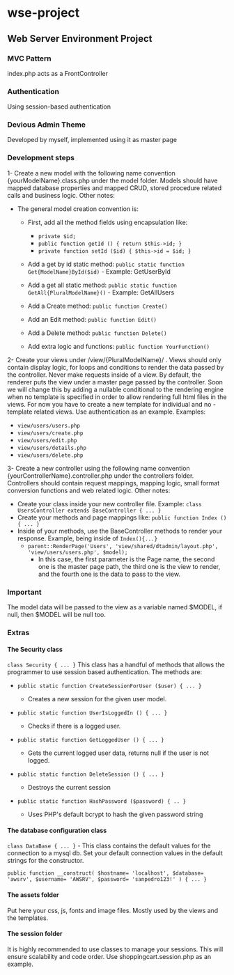# wse-project

## Web Server Environment Project

### MVC Pattern

index.php acts as a FrontController

### Authentication

Using session-based authentication 

### Devious Admin Theme

Developed by myself, implemented using it as master page

### Development steps

1- Create a new model with the following name convention {yourModelName}.class.php under the model folder. Models should have mapped database properties and mapped CRUD, stored procedure related calls and business logic. Other notes:

- The general model creation convention is:
  - First, add all the method fields using
  encapsulation like:

    - `private $id;`
    - `public function getId () { return $this->id; }`
    - `private function setId ($id) { $this->id = $id; }`
  - Add a get by id static method: `public static function Get{ModelName}ById($id)` - Example: GetUserById
  - Add a get all static method: `public static function GetAll{PluralModelName}()` - Example: GetAllUsers
  - Add a Create method: `public function Create()`
  - Add an Edit method: `public function Edit()`
  - Add a Delete method: `public function Delete()`
  - Add extra logic and functions: `public function YourFunction()`

2- Create your views under /view/{PluralModelName}/ . Views should only contain display logic, for loops and conditions to render the data passed by the controller. Never make requests inside of a view. By default, the renderer puts the view under a master page passed by the controller. Soon we will change this by adding a nullable conditional to the rendering engine when no template is specified in order to allow rendering full html files in the views. For now you have to create a new template for individual and no - template related views. Use authentication as an example. Examples:

- `view/users/users.php`
- `view/users/create.php`
- `view/users/edit.php`
- `view/users/details.php`
- `view/users/delete.php`

3- Create a new controller using the following name convention {yourControllerName}.controller.php under the controllers folder. Controllers should contain request mappings, mapping logic, small format conversion functions and web related logic. Other notes:

- Create your class inside your new controller file. Example: `class UsersController extends BaseController { ... }`
- Create your methods and page mappings like: `public function Index () { ... }`
- Inside of your methods, use the BaseController methods to render your response. Example, being inside of `Index(){...}`
  - `parent::RenderPage('Users', 'view/shared/dtadmin/layout.php', 'view/users/users.php', $model);`
    - In this case, the first parameter is the Page name, the second one is the master page path, the third one is the view to render, and the fourth one is the data to pass to the view.
    
### Important

The model data will be passed to the view as a variable named $MODEL, if null, then $MODEL will be null too.

### Extras

#### The Security class

`class Security { ... }` This class has a handful of methods that allows the programmer to use session based authentication. The methods are:

- `public static function CreateSessionForUser ($user) { ... }`

  - Creates a new session for the given user model.

- `public static function UserIsLoggedIn () { ... }`

  - Checks if there is a logged user.

- `public static function GetLoggedUser () { ... }`

  - Gets the current logged user data, returns null if the user is not logged.

- `public static function DeleteSession () { ... }`

  - Destroys the current session

- `public static function HashPassword ($password) { .. }`

  - Uses PHP's default bcrypt to hash the given password string

#### The database configuration class

`class DataBase { ... }` - This class contains the default values for the connection to a mysql db. Set your default connection values in the default strings for the constructor.

`public function __construct(
  $hostname= 'localhost',
  $database= 'awsrv',
  $username= 'AWSRV',
  $password= 'sanpedro123!'
) { ... }`

#### The assets folder

Put here your css, js, fonts and image files. Mostly used by the views and the templates.

#### The session folder

It is highly recommended to use classes to manage your sessions. This will ensure scalability and code order. Use shoppingcart.session.php as an example.

